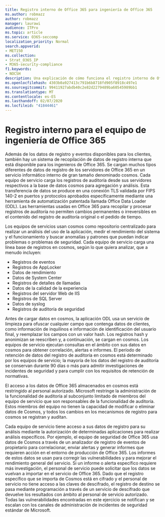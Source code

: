 ```yaml
---
title: Registro interno de Office 365 para ingeniería de Office 365
ms.author: robmazz
author: robmazz
manager: laurawi
audience: ITPro
ms.topic: article
ms.service: O365-seccomp
localization_priority: Normal
search.appverid:
- MET150
ms.collection:
- Strat_O365_IP
- M365-security-compliance
f1.keywords:
- NOCSH
description: Una explicación de cómo funciona el registro interno de Office 365 Engineering Teams.
ms.openlocfilehash: 4303b0a927413c791b6b8718fd905f8918c497e1
ms.sourcegitcommit: 99411927abdb40c2e82d2279489ba60545989bb1
ms.translationtype: MT
ms.contentlocale: es-ES
ms.lasthandoff: 02/07/2020
ms.locfileid: "41844461"
---
```

# <a name="internal-logging-for-office-365-engineering"></a>Registro interno para el equipo de ingeniería de Office 365

Además de los datos de registro y eventos disponibles para los clientes, también hay un sistema de recopilación de datos de registro interna que está disponible para los ingenieros de Office 365. Se cargan muchos tipos diferentes de datos de registro de los servidores de Office 365 en un servicio informático interno de gran tamaño denominado cosmos. Cada equipo de servicio carga los registros de auditoría desde sus servidores respectivos a la base de datos cosmos para agregación y análisis. Esta transferencia de datos se produce en una conexión TLS validada por FIPS 140-2 en puertos y protocolos aprobados específicamente mediante una herramienta de automatización patentada llamada Office Data Loader (ODL). Las herramientas usadas en Office 365 para recopilar y procesar registros de auditoría no permiten cambios permanentes o irreversibles en el contenido del registro de auditoría original o el pedido de tiempo.

Los equipos de servicios usan cosmos como repositorio centralizado para realizar un análisis del uso de la aplicación, medir el rendimiento del sistema y el funcionamiento y buscar anomalías y patrones que puedan indicar problemas o problemas de seguridad. Cada equipo de servicio carga una línea base de registros en cosmos, según lo que quiera analizar, que a menudo incluyen:

- Registros de eventos
- Registros de AppLocker
- Datos de rendimiento
- Datos de System Center
- Registros de detalles de llamadas
- Datos de la calidad de la experiencia
- Registros del servidor Web de IIS
- Registros de SQL Server
- Datos de syslog
- Registros de auditoría de seguridad

Antes de cargar datos en cosmos, la aplicación ODL usa un servicio de limpieza para ofuscar cualquier campo que contenga datos de clientes, como información de inquilinos e información de identificación del usuario final, y reemplazar los campos con un valor hash. Los registros hash y anonimizan se reescriben y, a continuación, se cargan en cosmos. Los equipos de servicio ejecutan consultas en el ámbito con sus datos en cosmos para obtener correlación, alertas e informes. El período de retención de datos del registro de auditoría en cosmos está determinado por los equipos de servicio; la mayoría de los datos del registro de auditoría se conservan durante 90 días o más para admitir investigaciones de incidentes de seguridad y para cumplir con los requisitos de retención de normativas.

El acceso a los datos de Office 365 almacenados en cosmos está restringido al personal autorizado. Microsoft restringe la administración de la funcionalidad de auditoría al subconjunto limitado de miembros del equipo de servicio que son responsables de la funcionalidad de auditoría. Estos miembros del equipo no tienen la capacidad de modificar o eliminar datos de Cosmos, y todos los cambios en los mecanismos de registro para cosmos se registran y auditan.

Cada equipo de servicio tiene acceso a sus datos de registro para su análisis mediante la autorización de determinadas aplicaciones para realizar análisis específicos. Por ejemplo, el equipo de seguridad de Office 365 usa datos de Cosmos a través de un analizador de registro de eventos de propietario para correlacionar, enviar alertas y generar informes que requieren acción en el entorno de producción de Office 365. Los informes de estos datos se usan para corregir las vulnerabilidades y para mejorar el rendimiento general del servicio. Si un informe o alerta específico requiere más investigación, el personal de servicio puede solicitar que los datos se vuelvan a importar en el servicio de Office 365. Dado que el registro específico que se importa de Cosmos está en cifrado y el personal de servicio no tiene acceso a las claves de descifrado, el registro de destino se pasa mediante programación a través de un servicio de descifrado que devuelve los resultados con ámbito al personal de servicio autorizado. Todas las vulnerabilidades encontradas en este ejercicio se notifican y se escalan con los canales de administración de incidentes de seguridad estándar de Microsoft.
